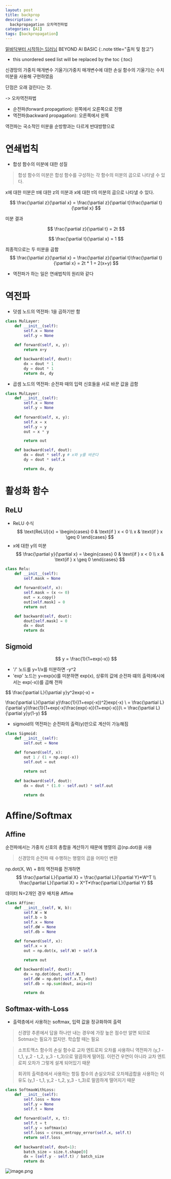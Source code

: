 ```yaml
---
layout: post
title: backprop
description: > 
  backpropagation 오차역전파법
categories: [AI]
tags: [backpropagation]
---
```


[밑바닥부터 시작하는 딥러닝](https://www.yes24.com/Product/Goods/34970929)
BEYOND AI BASIC
{:.note title="출처 및 참고"}

* this unordered seed list will be replaced by the toc
{:toc}

신경망의 가중치 매개변수 기울기(가중치 매개변수에 대한 손실 함수의 기울기)는 수치 미분을 사용해 구현하였음

단점은 오래 걸린다는 것.

-> 오차역전파법

- 순전파(forward propagation): 왼쪽에서 오른쪽으로 진행
- 역전파(backward propagation): 오른쪽에서 왼쪽


역전파는 국소적인 미분을 순방향과는 다르게 반대방향으로

# 연쇄법칙
- 합성 함수의 미분에 대한 성질
> 합성 함수의 미분은 합성 함수를 구성하는 각 함수의 미분의 곱으로 나타낼 수 있다.

x에 대한 미분은 t에 대한 z의 미분과 x에 대한 t의 미분의 곱으로 나타낼 수 있다.

$$
\frac{\partial z}{\partial x} = \frac{\partial z}{\partial t}\frac{\partial t}{\partial x}
$$

미분 결과

$$
\frac{\partial z}{\partial t} = 2t
$$

$$
\frac{\partial t}{\partial x} = 1
$$

최종적으로는 두 미분을 곱함
$$
\frac{\partial z}{\partial x} = \frac{\partial z}{\partial t}\frac{\partial t}{\partial x} = 2t * 1 = 2(x+y)
$$

- 역전파가 하는 일은 연쇄법칙의 원리와 같다

# 역전파
- 덧셈 노드의 역전파: 1을 곱하기만 함
```python
class MulLayer:
    def __init__(self):
        self.x = None
        self.y = None
    
    def forward(self, x, y):
        return x+y

    def backward(self, dout):
        dx = dout * 1
        dy = dout * 1
        return dx, dy
```


- 곱셈 노드의 역전파: 순전파 때의 입력 신호들을 서로 바꾼 값을 곱함

```python
class MulLayer:
    def __init__(self):
        self.x = None
        self.y = None
    
    def forward(self, x, y):
        self.x = x
        self.y = y
        out = x * y

        return out

    def backward(self, dout):
        dx = dout * self.y # x와 y를 바꾼다
        dy = dout * self.x

        return dx, dy
```

# 활성화 함수
## ReLU
- ReLU 수식
$$
\text{ReLU}(x) = 
\begin{cases}
0 & \text{if } x < 0 \\
x & \text{if } x \geq 0
\end{cases}
$$
- x에 대한 y의 미분
$$
\frac{\partial y}{\partial x} = 
\begin{cases}
0 & \text{if } x < 0 \\
x & \text{if } x \geq 0
\end{cases}
$$

```python
class Relu:
    def __init__(self):
        self.mask = None
    
    def forward(self, x):
        self.mask = (x <= 0)
        out = x.copy()
        out[self.mask] = 0
        return out

    def backward(self, dout):
        dout[self.mask] = 0
        dx = dout
        return dx
```

## Sigmoid
$$
y = \frac{1}{1+exp(-x)}
$$

- '/' 노드를 y=1/x를 미분하면 -y^2
- 'exp' 노드는 y=exp(x)를 미분하면 exp(x), 상류의 값에 순전파 떄의 출력(예시에서는 exp(-x))를 곱해 전파

$$
\frac{\partial L}{\partial y}y^2exp(-x) = 

\frac{\partial L}{\partial y}\frac{1}{(1+exp(-x))^2}exp(-x) \\
= \frac{\partial L}{\partial y}\frac{1}{1+exp(-x)\frac{exp(-x)}{1+exp(-x)}}\\
= \frac{\partial L}{\partial y}y(1-y)
$$

- sigmoid의 역전파는 순전파의 출력(y)만으로 계산이 가능해짐

```python
class Sigmoid:
    def __init__(self):
        self.out = None
    
    def forward(self, x):
        out 1 / (1 + np.exp(-x))
        self.out = out

        return out
    
    def backward(self, dout):
        dx = dout * (1.0 - self.out) * self.out

        return dx
```

# Affine/Softmax
## Affine 
순전파에서는 가중치 신호의 총합을 계산하기 때문에 행렬의 곱(np.dot)을 사용

> 신경망의 순전파 때 수행하는 행렬의 곱을 어파인 변환

np.dot(X, W) + B의 역전파를 전개하면
$$
\frac{\partial L}{\partial X}  = \frac{\partial L}{\partial Y}*W^T \\
\frac{\partial L}{\partial X} = X^T*\frac{\partial L}{\partial Y}
$$

데이터 N=2개인 경우 배치용 Affine
```python
class Affine:
    def __init__(self, W, b):
        self.W = W
        self.b = b
        self.x = None
        self.dW = None
        self.db = None
    
    def forward(self, x):
        self.x = x
        out = np.dot(x, self.W) + self.b

        return out

    def backward(self, dout):
        dx = np.dot(dout, self.W.T)
        self.dW = np.dot(self.x.T, dout)
        self.db = np.sum(dout, axis=0)

        return dx
```

## Softmax-with-Loss
- 출력층에서 사용하는 softmax, 입력 값을 정규화하여 출력
> 신경망 추론에서 답을 하나만 내는 경우에 가장 높은 점수만 알면 되므로 Sotmax는 필요가 없지만. 학습할 때는 필요

> 소프트맥스 함수의 손실 함수로 교차 엔트로피 오차를 사용하니 역전파가 (y_1 - t_1, y_2 - t_2, y_3 - t_3)으로 말끔하게 떨어짐. 이런건 우연이 아니라 교차 엔트로피 오차가 그렇게 설계 되어있기 때문

> 회귀의 출력층에서 사용하는 항등 함수의 손실오차로 오차제곱합을 사용하는 이유도 (y_1 - t_1, y_2 - t_2, y_3 - t_3)로 말끔하게 떨어지기 때문

```python
class SoftmaxWithLoss:
    def __init__(self):
        self.loss = None
        self.y = None
        self.t = None
    
    def forward(self, x, t):
        self.t = t
        self.y = softmax(x)
        self.loss = cross_entropy_error(self.x, self.t)
        return self.loss
    
    def backward(self, dout=1):
        batch_size = size.t.shape[0]
        dx = (self.y - self.t) / batch_size
        return dx
```

![image.png](/assets/img/2025/1.jpeg)